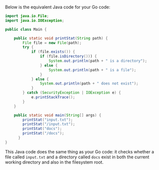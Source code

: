 Below is the equivalent Java code for your Go code:

```java
import java.io.File;
import java.io.IOException;

public class Main {

    public static void printStat(String path) {
        File file = new File(path);
        try {
            if (file.exists()) {
                if (file.isDirectory())) {
                    System.out.println(path + " is a directory");
                } else {
                    System.out.println(path + " is a file");
                }
            } else {
                System.out.println(path + " does not exist");
            }
        } catch (SecurityException | IOException e) {
            e.printStackTrace();
        }
    }

    public static void main(String[] args) {
        printStat("input.txt");
        printStat("/input.txt");
        printStat("docs");
        printStat("/docs");
      }
}
```
This Java code does the same thing as your Go code: it checks whether a file called `input.txt` and a directory called `docs` exist in both the current working directory and also in the filesystem root.

